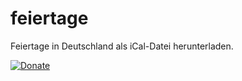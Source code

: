 # feiertage
Feiertage in Deutschland als iCal-Datei herunterladen.

[![Donate](https://www.paypalobjects.com/en_US/i/btn/btn_donate_LG.gif)](https://www.paypal.com/cgi-bin/webscr?cmd=_s-xclick&hosted_button_id=M4Z52Q9299MCQ&source=url)
